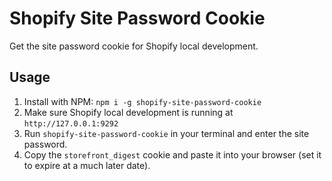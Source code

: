 # Shopify Site Password Cookie

Get the site password cookie for Shopify local development.

## Usage

1. Install with NPM: `npm i -g shopify-site-password-cookie`
1. Make sure Shopify local development is running at `http://127.0.0.1:9292`
1. Run `shopify-site-password-cookie` in your terminal and enter the site password.
1. Copy the `storefront_digest` cookie and paste it into your browser (set it to expire at a much later date).
